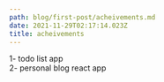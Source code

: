 ```yaml
---
path: blog/first-post/acheivements.md
date: 2021-11-29T02:17:14.023Z
title: acheivements
---
```

1- todo list app <BR>
2- personal blog react app